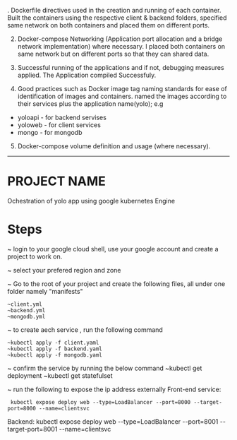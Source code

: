 . Dockerfile directives used in the creation and running of each container.
Built the containers using the respective client & backend folders, specified
same network on both containers and placed them on different ports.

2. Docker-compose Networking (Application port allocation and a bridge network implementation) where necessary.
I placed both containers on same network but on different ports so that they can shared data.

3. Successful running of the applications and if not, debugging measures applied.
The Application compiled Successfuly.

4. Good practices such as Docker image tag naming standards for ease of identification of images and containers. 
named the images according to their services plus the application name(yolo);
e.g 
* yoloapi - for backend servises
* yoloweb - for client services
* mongo - for mongodb

5. Docker-compose volume definition and usage (where necessary).

-----------------------------------------------------------------
# PROJECT NAME
Ochestration of yolo app using google kubernetes Engine

# Steps
~ login to your google cloud shell, use your google account and create a project to work on.

~ select your prefered region and zone

~ Go to the root of your project and create the following files, all under one folder namely "manifests"

    ~client.yml
    ~backend.yml
    ~mongodb.yml

~ to create aech service , run the following command

    ~kubectl apply -f client.yaml
    ~kubectl apply -f backend.yaml
    ~kubectl apply -f mongodb.yaml

~ confirm the service by running the below command
    ~kubectl get deployment 
    ~kubectl get statefulset

~ run the following to expose the ip address externally
Front-end service:

     kubectl expose deploy web --type=LoadBalancer --port=8000 --target-port=8000 --name=clientsvc

Backend:
    kubectl expose deploy web --type=LoadBalancer --port=8001 --target-port=8001 --name=clientsvc